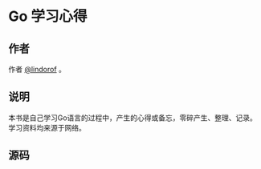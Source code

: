 # Go 学习心得

## 作者

作者 [@lindorof](https://lindorof.github.io) 。

## 说明

本书是自己学习Go语言的过程中，产生的心得或备忘，零碎产生、整理、记录。学习资料均来源于网络。

## 源码


